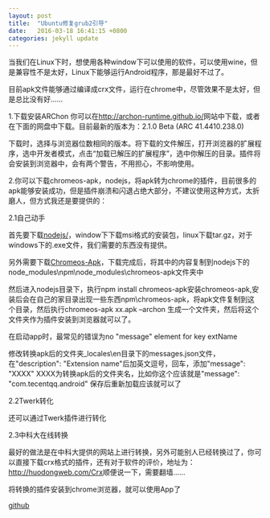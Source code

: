 ```yaml
---
layout: post
title:  "Ubuntu修复grub2引导"
date:   2016-03-18 16:41:15 +0800
categories: jekyll update
---
```

当我们在Linux下时，想使用各种window下可以使用的软件，可以使用wine，但是兼容性不是太好，Linux下能够运行Android程序，那是最好不过了。

目前apk文件能够通过编译成crx文件，运行在chrome中，尽管效果不是太好，但是总比没有好……

1.下载安装ARChon
你可以在<a href="http://archon-runtime.github.io/">http://archon-runtime.github.io/</a>网站中下载，或者在下面的网盘中下载。目前最新的版本为：2.1.0 Beta (ARC 41.4410.238.0)

下载时，选择与浏览器位数相同的版本。将下载的文件解压，打开浏览器的扩展程序，选中开发者模式，点击“加载已解压的扩展程序”，选中你解压的目录。插件将会安装到浏览器中，会有两个警告，不用担心，不影响使用。

2.你可以下载chromeos-apk，nodejs，将apk转为chrome的插件，目前很多的apk能够安装成功，但是插件崩溃和闪退占绝大部分，不建议使用这种方式，太折磨人，但方式我还是要提供的：

2.1自己动手

首先要下载<a href="https://nodejs.org/">nodejs/</a>，window下下载msi格式的安装包，linux下载tar.gz，对于windows下的.exe文件，我们需要的东西没有提供。

另外需要下载<a href="https://github.com/vladikoff/chromeos-apk">Chromeos-Apk</a>，下载完成后，将其中的内容复制到nodejs下的node_modules\npm\node_modules\chromeos-apk文件夹中

然后进入nodejs目录下，执行npm install chromeos-apk安装chromeos-apk,安装后会在自己的家目录出现一些东西npm\chromeos-apk，将apk文件复制到这个目录，然后执行chromeos-apk xx.apk –archon 生成一个文件夹，然后将这个文件夹作为插件安装到浏览器就可以了。

在启动app时，最常见的错误为no "message" element for key extName

修改转换apk后的文件夹\_locales\en目录下的messages.json文件，在"description": "Extension name"后加英文逗号，回车，添加"message": "XXXX"   XXXX为转换apk后的文件夹名，比如你这个应该就是"message": "com.tecentqq.android"  保存后重新加载应该就可以了

2.2Twerk转化

还可以通过Twerk插件进行转化

2.3中科大在线转换

最好的做法是在中科大提供的网站上进行转换，另外可能别人已经转换过了，你可以直接下载crx格式的插件，还有对于软件的评价，地址为：<a href="http://huodongweb.com/Crx">http://huodongweb.com/Crx</a>顺便说一下，需要翻墙……

将转换的插件安装到chrome浏览器，就可以使用App了

[github][github]

[github]: https://github.com/jlqian


